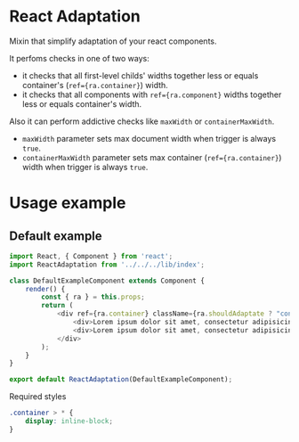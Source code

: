 # React Adaptation

Mixin that simplify adaptation of your react components.

It perfoms checks in one of two ways:

- it checks that all first-level childs' widths together less or equals container's (`ref={ra.container}`) width.
- it checks that all components with `ref={ra.component}` widths together less or equals container's width.

Also it can perform addictive checks like `maxWidth` or `containerMaxWidth`.

- `maxWidth` parameter sets max document width when trigger is always `true`.
- `containerMaxWidth` parameter sets max container (`ref={ra.container}`) width when trigger is always `true`.

# Usage example

## Default example

```javascript
import React, { Component } from 'react';
import ReactAdaptation from '../../../lib/index';

class DefaultExampleComponent extends Component {
	render() {
		const { ra } = this.props;
		return (
			<div ref={ra.container} className={ra.shouldAdaptate ? "container mobile" : "container"}>
				<div>Lorem ipsum dolor sit amet, consectetur adipisicing elit.</div>
				<div>Lorem ipsum dolor sit amet, consectetur adipisicing elit.</div>
			</div>
		);
	}
}

export default ReactAdaptation(DefaultExampleComponent);
```

Required styles

```css
.container > * {
	display: inline-block;
}
```

